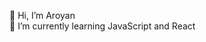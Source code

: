  👋 Hi, I’m Aroyan <br>
 🌱 I’m currently learning JavaScript and React

<!-- [![Top Langs](https://github-readme-stats.vercel.app/api/top-langs/?username=aroyan&layout=compact&theme=tokyonight)](https://github.com/aroyan?tab=//repositories) -->
<!-- [![Aroyan's GitHub stats](https://github-readme-stats.vercel.app/api?username=aroyan&theme=tokyonight)](https://github.com/aroyan/?tab=repositories) -->
<!-- [![GitHub Streak](https://github-readme-streak-stats.herokuapp.com?user=aroyan&theme=dark&date_format=j%20M%5B%20Y%5D)](https://git.io/streak-stats) -->
<!-- [![@aroyan's Holopin board](https://holopin.me/aroyan)](https://holopin.io/@aroyan) -->

